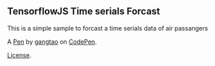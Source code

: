 TensorflowJS Time serials Forcast
---------------------------------
This is a simple sample to forcast a time serials data of air passangers

A [Pen](https://codepen.io/gangtao/pen/ZNOdZZ) by [gangtao](https://codepen.io/gangtao) on [CodePen](https://codepen.io).

[License](https://codepen.io/gangtao/pen/ZNOdZZ/license).